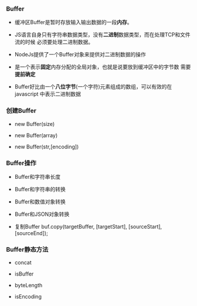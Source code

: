 ### Buffer

- 缓冲区Buffer是暂时存放输入输出数据的一段**内存**。

- JS语言自身只有字符串数据类型，没有**二进制**数据类型，而在处理TCP和文件流的时候
必须要处理二进制数据。

- NodeJs提供了一个Buffer对象来提供对二进制数据的操作

- 是一个表示**固定**内存分配的全局对象，也就是说要放到缓冲区中的字节数
需要**提前确定**

- Buffer好比由一个**八位字节**(一个字符)元素组成的数组，可以有效的在javascript
中表示二进制数据

### 创建Buffer

- new Buffer(size)

- new Buffer(array)

- new Buffer(str,[encoding])

### Buffer操作

- Buffer和字符串长度

- Buffer和字符串的转换

- Buffer和数值对象转换

- Buffer和JSON对象转换

- 复制Buffer buf.copy(targetBuffer, [targetStart], [sourceStart], [sourceEnd]);

### Buffer静态方法

- concat

- isBuffer

- byteLength

- isEncoding